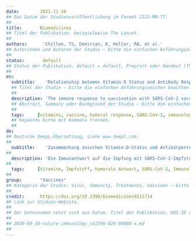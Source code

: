 ```yaml
---
date:        2021-11-18
## Das Datum der Studienveröffentlichung im Format JJJJ-MM-TT.
##
title:       Biomedicines
## Titel der Publikation, beispielweise The Lancet.
##
authors:      'Chillon, TS, Demircan, K, Heller, RA, et al.'
## Autorinnen und Autoren der Studie – bitte die einfachen Anführungszeichen beachten!
##
status:       default
## Status der Publikation. default = default, Preprint oder Handout (Thesenpapier)
##
en:
  subtitle:    'Relationship between Vitamin D Status and Antibody Response to COVID-19 mRNA Vaccination in Healthy Adults'
  ## Titel der Studie – bitte die einfachen Anführungszeichen beachten!
  ##
  description: 'The immune response to vaccination with SARS-CoV-2 vaccines varies greatly from person to person. In addition to age, there is evidence that certain micronutrients influence the immune system, particularly vitamin D. Here, we analysed SARS-CoV-2 IgG and neutralisation potency along with 25-hydroxy-cholecalciferol [25(OH)D] concentrations in a cohort of healthy German adults from the time of vaccination over 24 weeks. Contrary to our expectations, no significant differences were found in the dynamic increase or decrease of SARS-CoV-2 IgG as a function of the 25(OH)D status. Furthermore, the response to the first or second vaccination, the maximum SARS-CoV-2 IgG concentrations achieved, and the decline in SARS-CoV-2 IgG concentrations over time were not related to 25(OH)D status. We conclude that the vaccination response, measured as SARS-CoV-2 IgG concentration, does not depend on 25(OH)D status in healthy adults with moderate vitamin D status.'
  ## Abstract, Summary oder Background der Studie – bitte die einfachen Anführungszeichen b
  ##
  tags:     [vitamins, vaccine, humoral response, SARS-CoV-2, immunology, nutrition]
  ## Keywords bitte mit Kommata trennen.
  ##
de: 
## Deutsche DeepL-Übersetzung, siehe www.deepl.com.
##
  subtitle:    'Zusammenhang zwischen Vitamin-D-Status und Antikörperreaktion auf COVID-19 mRNA-Impfung bei gesunden Erwachsenen'
##
  description: 'Die Immunantwort auf die Impfung mit SARS-CoV-2-Impfstoffen ist von Person zu Person sehr unterschiedlich. Neben dem Alter gibt es Hinweise darauf, dass bestimmte Mikronährstoffe das Immunsystem beeinflussen, insbesondere Vitamin D. Hier haben wir die SARS-CoV-2-IgG- und Neutralisationspotenz zusammen mit den 25-Hydroxy-Cholecalciferol [25(OH)D]-Konzentrationen in einer Kohorte gesunder deutscher Erwachsener ab dem Zeitpunkt der Impfung über 24 Wochen analysiert. Entgegen unseren Erwartungen wurden keine signifikanten Unterschiede in der dynamischen Zunahme oder Abnahme von SARS-CoV-2-IgG in Abhängigkeit vom 25(OH)D-Status gefunden. Darüber hinaus standen das Ansprechen auf die erste oder zweite Impfung, die maximal erreichten SARS-CoV-2-IgG-Konzentrationen und der Rückgang der SARS-CoV-2-IgG-Konzentrationen im Laufe der Zeit in keinem Zusammenhang mit dem 25(OH)D-Status. Wir schließen daraus, dass die Impfantwort, gemessen als SARS-CoV-2-IgG-Konzentration, bei gesunden Erwachsenen mit mäßigem Vitamin-D-Status nicht vom 25(OH)D-Status abhängt.'
##
  tags:     [Vitamine, Impfstoff, humorale Antwort, SARS-CoV-2, Immunologie, Ernährung]
##
group:       "Vaccines"
## Kategorie der Studie: Virus, Immunity, Treatments, Vaccines – bitte die Anführungszeichen beachten!
##
credit:      https://doi.org/10.3390/biomedicines9111714
## Link zur Studien-Website.
##
## Der Dateinamen setzt sich aus Datum, Titel der Publikation, DOI-ID der Studie (nach dem letzten Slash) und der Dateiendung zusammen. Bitte den Unterstrich vor der DOI-ID beachten!
##
## 2020-09-30-nature-immunology_s41590-020-00808-x.md
##
---
```

<object data="{{ page.link }}" style='height:calc(100vh - 400px); width: 100%' type='application/pdf'></object>